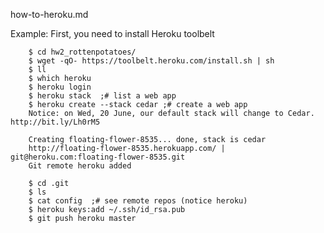 how-to-heroku.md

Example:
First, you need to install Heroku toolbelt

		$ cd hw2_rottenpotatoes/
		$ wget -qO- https://toolbelt.heroku.com/install.sh | sh
		$ ll
		$ which heroku
		$ heroku login
		$ heroku stack  ;# list a web app
		$ heroku create --stack cedar ;# create a web app
		Notice: on Wed, 20 June, our default stack will change to Cedar. http://bit.ly/Lh0rM5

		Creating floating-flower-8535... done, stack is cedar
		http://floating-flower-8535.herokuapp.com/ | git@heroku.com:floating-flower-8535.git
		Git remote heroku added

		$ cd .git
		$ ls
		$ cat config  ;# see remote repos (notice heroku)
		$ heroku keys:add ~/.ssh/id_rsa.pub
		$ git push heroku master